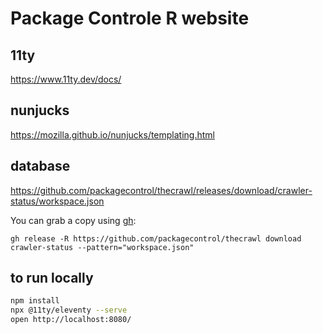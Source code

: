 # Package Controle R website

## 11ty
https://www.11ty.dev/docs/

## nunjucks
https://mozilla.github.io/nunjucks/templating.html

## database
https://github.com/packagecontrol/thecrawl/releases/download/crawler-status/workspace.json

You can grab a copy using [gh](https://cli.github.com/):

```
gh release -R https://github.com/packagecontrol/thecrawl download crawler-status --pattern="workspace.json"
```

## to run locally
```sh
npm install
npx @11ty/eleventy --serve
open http://localhost:8080/
```
